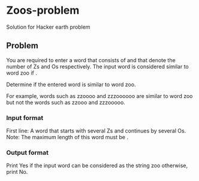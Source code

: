 # Zoos-problem
Solution for Hacker earth problem

## Problem
You are required to enter a word that consists of  and  that denote the number of Zs and Os respectively. The input word is considered similar to word zoo if .

Determine if the entered word is similar to word zoo.

For example, words such as zzoooo and zzzoooooo are similar to word zoo but not the words such as zzooo and zzzooooo.

### Input format

First line: A word that starts with several Zs and continues by several Os.
Note: The maximum length of this word must be .
### Output format

Print Yes if the input word can be considered as the string zoo otherwise, print No.
